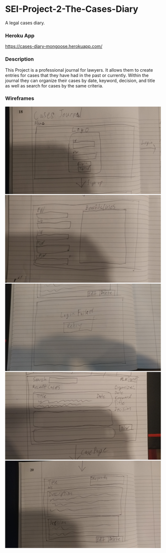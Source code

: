 # SEI-Project-2-The-Cases-Diary
A legal cases diary.

### Heroku App

https://cases-diary-mongoose.herokuapp.com/

### Description 

This Project is a professional journal for lawyers. It allows them to create entries for cases that they have had in the past or currently. Within the journal they can organize their cases by date, keyword, decision, and title as well as search for cases by the same criteria.

### Wireframes

![Wireframe 1](readme-assets/Cases%20Wireframes/WF1.jpg)
![Wireframe 2](readme-assets/Cases%20Wireframes/WF2.jpg)
![Wireframe 2](readme-assets/Cases%20Wireframes/WF2-1.jpg)
![Wireframe 3](readme-assets/Cases%20Wireframes/WF3.jpg)
![Wireframe 4](readme-assets/Cases%20Wireframes/WF4.jpg)
